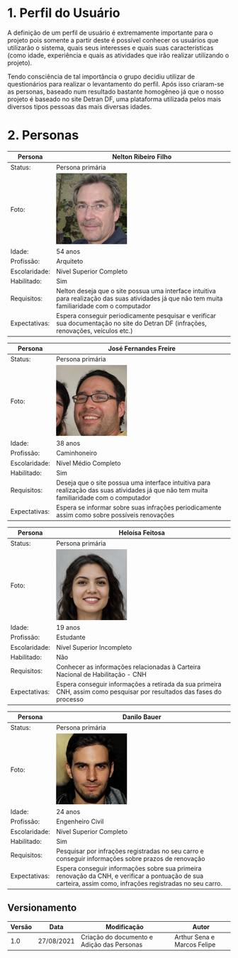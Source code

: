 # 1. Perfil do Usuário

A definição de um perfil de usuário é extremamente importante
para o projeto pois somente a partir deste é possível conhecer os
usuários que utilizarão o sistema, quais seus interesses e quais suas 
características (como idade, experiência e quais as atividades
que irão realizar utilizando o projeto).

Tendo consciência de tal importância o grupo decidiu utilizar 
de questionários para realizar o levantamento do perfil. Após
isso criaram-se as personas, baseado num resultado bastante
homogêneo já que o nosso projeto é baseado no site Detran DF,
uma plataforma utilizada pelos mais diversos tipos pessoas
das mais diversas idades.

# 2. Personas

| Persona | Nelton Ribeiro Filho |
|--|--|
| Status: | Persona primária |
| Foto: | <img src="/assets/analiseRequisitos/personas/persona1.jpg" alt="Enzo" style="width:160px;"/> |
| Idade: | 54 anos |
| Profissão: | Arquiteto |
| Escolaridade: | Nível Superior Completo |
| Habilitado: | Sim |
| Requisitos: | Nelton deseja que o site possua uma interface intuitiva para realização das suas atividades já que não tem muita familiaridade com o computador |
| Expectativas: | Espera conseguir periodicamente pesquisar e verificar sua documentação no site do Detran DF (infrações, renovações, veículos etc.) |

| Persona | José Fernandes Freire |
|--|--|
| Status: | Persona primária |
| Foto: | <img src="/assets/analiseRequisitos/personas/persona2.jpg" alt="Enzo" style="width:160px;"/> |
| Idade: | 38 anos |
| Profissão: | Caminhoneiro |
| Escolaridade: | Nível Médio Completo |
| Habilitado: | Sim |
| Requisitos: | Deseja que o site possua uma interface intuitiva para realização das suas atividades já que não tem muita familiaridade com o computador  |
| Expectativas: | Espera se informar sobre suas infrações periodicamente assim como sobre possíveis renovações |

| Persona | Heloísa Feitosa |
|--|--|
| Status: | Persona primária |
| Foto: | <img src="/assets/analiseRequisitos/personas/persona3.png" alt="Enzo" style="width:160px;"/> |
| Idade: | 19 anos |
| Profissão: | Estudante |
| Escolaridade: | Nível Superior Incompleto |
| Habilitado: | Não |
| Requisitos: | Conhecer as informações relacionadas à Carteira Nacional de Habilitação - CNH |
| Expectativas: | Espera conseguir informações a retirada da sua primeira CNH, assim como pesquisar por resultados das fases do processo |

| Persona | Danilo Bauer |
|--|--|
| Status: | Persona primária |
| Foto: | <img src="/assets/analiseRequisitos/personas/persona4.png" alt="Enzo" style="width:160px;"/> |
| Idade: | 24 anos |
| Profissão: | Engenheiro Civil |
| Escolaridade: | Nível Superior Completo |
| Habilitado: | Sim |
| Requisitos: | Pesquisar por infrações registradas no seu carro e conseguir informações sobre prazos de renovação  |
| Expectativas: | Espera conseguir informações sobre sua primeira renovação da CNH, e verificar a pontuação de sua carteira, assim como, infrações registradas no seu carro. |

## Versionamento

| Versão | Data | Modificação| Autor |
|--|--|--|--|
| 1.0 | 27/08/2021 | Criação do documento e Adição das Personas | Arthur Sena e Marcos Felipe |